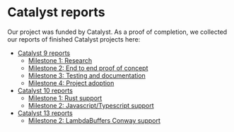 # Catalyst reports

Our project was funded by Catalyst. As a proof of completion, we collected our reports of
finished Catalyst projects here:

- [Catalyst 9 reports](catalyst09-reports)
  - [Milestone 1: Research](catalyst09-reports/milestone-1.md)
  - [Milestone 2: End to end proof of concept](catalyst09-reports/milestone-2.md)
  - [Milestone 3: Testing and documentation](catalyst09-reports/milestone-3.md)
  - [Milestone 4: Project adoption](catalyst09-reports/milestone-3.md)
- [Catalyst 10 reports](catalyst10-reports)
  - [Milestone 1: Rust support](catalyst10-reports/milestone-1.md)
  - [Milestone 2: Javascript/Typescript support](catalyst10-reports/milestone-2.md)
- [Catalyst 13 reports](catalyst13-reports)
  - [Milestone 2: LambdaBuffers Conway support](catalyst13-reports/milestone-2.md)

